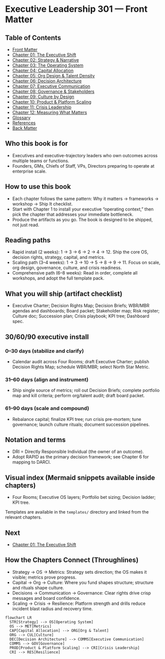 # Executive Leadership 301 — Front Matter

## Table of Contents
- [Front Matter](front-matter.md)
- [Chapter 01: The Executive Shift](chapter-01-the-executive-shift.md)
- [Chapter 02: Strategy & Narrative](chapter-02-strategy-and-narrative.md)
- [Chapter 03: The Operating System](chapter-03-the-operating-system.md)
- [Chapter 04: Capital Allocation](chapter-04-capital-allocation.md)
- [Chapter 05: Org Design & Talent Density](chapter-05-org-design-and-talent-density.md)
- [Chapter 06: Decision Architecture](chapter-06-decision-architecture.md)
- [Chapter 07: Executive Communication](chapter-07-executive-communication.md)
- [Chapter 08: Governance & Stakeholders](chapter-08-governance-and-stakeholders.md)
- [Chapter 09: Culture by Design](chapter-09-culture-by-design.md)
- [Chapter 10: Product & Platform Scaling](chapter-10-product-and-platform-scaling.md)
- [Chapter 11: Crisis Leadership](chapter-11-crisis-leadership.md)
- [Chapter 12: Measuring What Matters](chapter-12-measuring-what-matters.md)
- [Glossary](glossary.md)
- [References](references.md)
- [Back Matter](back-matter.md)

## Who this book is for
- Executives and executive-trajectory leaders who own outcomes across multiple teams or functions.
- Founders, GMs, Chiefs of Staff, VPs, Directors preparing to operate at enterprise scale.

## How to use this book
- Each chapter follows the same pattern: Why it matters → frameworks → workshop → Ship It checklist.
- Start with Chapter 1 to install your executive “operating context,” then pick the chapter that addresses your immediate bottleneck.
- Produce the artifacts as you go. The book is designed to be shipped, not just read.

## Reading paths
- Rapid install (2 weeks): 1 → 3 → 6 → 2 → 4 → 12. Ship the core OS, decision rights, strategy, capital, and metrics.
- Scaling path (3–4 weeks): 1 → 3 → 10 → 5 → 8 → 9 → 11. Focus on scale, org design, governance, culture, and crisis readiness.
- Comprehensive path (6–8 weeks): Read in order, complete all workshops, and adopt the full template pack.

## What you will ship (artifact checklist)
- Executive Charter; Decision Rights Map; Decision Briefs; WBR/MBR agendas and dashboards; Board packet; Stakeholder map; Risk register; Culture doc; Succession plan; Crisis playbook; KPI tree; Dashboard spec.

## 30/60/90 executive install
### 0–30 days (stabilize and clarify)
- Calendar audit across Four Rooms; draft Executive Charter; publish Decision Rights Map; schedule WBR/MBR; select North Star Metric.

### 31–60 days (align and instrument)
- Ship single source of metrics; roll out Decision Briefs; complete portfolio map and kill criteria; perform org/talent audit; draft board packet.

### 61–90 days (scale and compound)
- Rebalance capital; finalize KPI tree; run crisis pre-mortem; tune governance; launch culture rituals; document succession pipelines.

## Notation and terms
- DRI = Directly Responsible Individual (the owner of an outcome).
- Adopt RAPID as the primary decision framework; see Chapter 6 for mapping to DARCI.

## Visual index (Mermaid snippets available inside chapters)
- Four Rooms; Executive OS layers; Portfolio bet sizing; Decision ladder; KPI tree.

Templates are available in the `templates/` directory and linked from the relevant chapters.

## Next
- [Chapter 01: The Executive Shift](chapter-01-the-executive-shift.md)

## How the Chapters Connect (Throughlines)
- Strategy → OS → Metrics: Strategy sets direction; the OS makes it visible; metrics prove progress.
- Capital → Org → Culture: Where you fund shapes structure; structure and rituals shape culture.
- Decisions → Communication → Governance: Clear rights drive crisp messages and board confidence.
- Scaling → Crisis → Resilience: Platform strength and drills reduce incident blast radius and recovery time.

```mermaid
flowchart LR
  STR[Strategy] --> OS[Operating System]
  OS --> MET[Metrics]
  CAP[Capital Allocation] --> ORG[Org & Talent]
  ORG --> CUL[Culture]
  DEC[Decision Architecture] --> COMMS[Executive Communication]
  COMMS --> GOV[Governance]
  PROD[Product & Platform Scaling] --> CRI[Crisis Leadership]
  CRI --> RES[Resilience]
```


